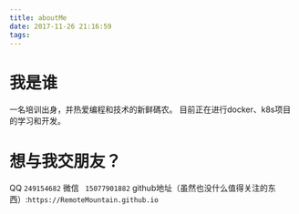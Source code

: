 ```yaml
---
title: aboutMe
date: 2017-11-26 21:16:59
tags:
---
```

# 我是谁
一名培训出身，并热爱编程和技术的新鲜碼农。
目前正在进行docker、k8s项目的学习和开发。
# 想与我交朋友？
QQ `249154682`
微信 ` 15077901882`
github地址（虽然也没什么值得关注的东西）:`https://RemoteMountain.github.io`

